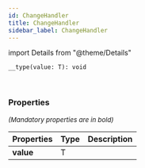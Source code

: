 ```yaml
---
id: ChangeHandler
title: ChangeHandler
sidebar_label: ChangeHandler
---
```


import Details from "@theme/Details"


```tsx
__type(value: T): void
```
<br/>



### Properties

<font size="2"><i>(Mandatory properties are in bold)</i></font>

| Properties | Type | Description |
| --------- | ---- | ----------- |
| **value** | T |  |



